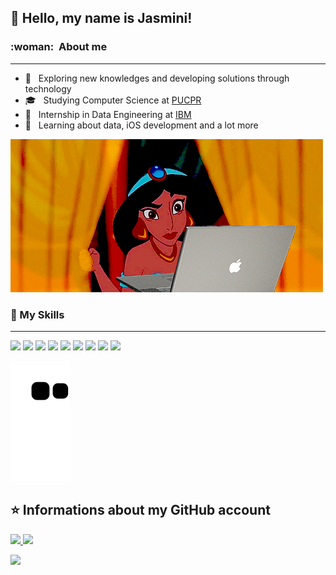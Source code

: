 ## 💜 Hello, my name is <strong>Jasmini!</strong>

<h3> :woman: &nbsp;About me </h3>

---

- 🤔 &nbsp; Exploring new knowledges and developing solutions through technology
- 🎓 &nbsp; Studying Computer Science at <a href="https://www.pucpr.br/">PUCPR</a>
- 💼 &nbsp; Internship in Data Engineering at <a href="https://www.ibm.com/br-pt">IBM</a>
- 🌱 &nbsp; Learning about data, iOS development and a lot more

![Gif](https://github.com/JasminiSantos/JasminiSantos/blob/main/code.gif)

<h3> 🚀 My Skills </h3>

---

<p align="left">
  <img src="https://img.shields.io/badge/JavaScript-F7DF1E?style=for-the-badge&logo=javascript&logoColor=black">
  <img src="https://img.shields.io/badge/Python-3776AB?style=for-the-badge&logo=python&logoColor=white">
  <img src="https://img.shields.io/badge/Node.js-43853D?style=for-the-badge&logo=node.js&logoColor=white">
  <img src="https://img.shields.io/badge/HTML5-E34F26?style=for-the-badge&logo=html5&logoColor=white">
  <img src="https://img.shields.io/badge/CSS3-1572B6?style=for-the-badge&logo=css3&logoColor=white">
  <img src="https://img.shields.io/badge/Java-ED8B00?style=for-the-badge&logo=java&logoColor=white">
  <img src="https://img.shields.io/badge/React-20232A?style=for-the-badge&logo=react&logoColor=61DAFB">
  <img src="https://img.shields.io/badge/MySQL-00000F?style=for-the-badge&logo=mysql&logoColor=white">
  <img src="https://img.shields.io/badge/Swift-FA7343?style=for-the-badge&logo=swift&logoColor=white">
</p>

![Snake animation](https://github.com/JasminiSantos/JasminiSantos/blob/output/github-contribution-grid-snake.svg)

## ⭐ Informations about my GitHub account
<a href="https://github.com/JasminiSantos">
  <img height="180em" src="https://github-readme-stats.vercel.app/api?username=jasminisantos&show_icons=true&theme=dracula&include_all_commits=true&count_private=true"/>
  <img height="180em" src="https://github-readme-stats.vercel.app/api/top-langs/?username=jasminisantos&layout=compact&langs_count=7&theme=dracula"/>
</a>

<p align="left">
  <a href="https://www.linkedin.com/in/jasmini-santos/" alt="Linkedin">
  <img src="https://img.shields.io/badge/-Linkedin-0e76a8?style=flat-square&logo=Linkedin&logoColor=white&link=LINK-DO-SEU-LINKEDIN" /></a>
</p>
